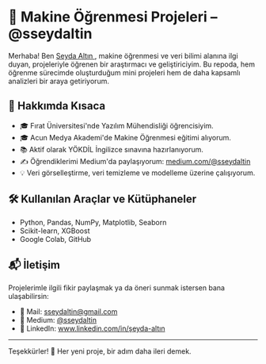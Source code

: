 # 🧠 Makine Öğrenmesi Projeleri – @sseydaltin

Merhaba! Ben [Seyda Altın ](https://medium.com/@sseydaltin), makine öğrenmesi ve veri bilimi alanına ilgi duyan, projeleriyle öğrenen bir araştırmacı ve geliştiriciyim. Bu repoda, hem öğrenme sürecimde oluşturduğum mini projeleri hem de daha kapsamlı analizleri bir araya getiriyorum.

## 🚀 Hakkımda Kısaca
- 🎓 Fırat Üniversitesi'nde Yazılım Mühendisliği öğrencisiyim.  
- 🎓 Acun Medya Akademi'de Makine Öğrenmesi eğitimi alıyorum.  
- 📚 Aktif olarak YÖKDİL İngilizce sınavına hazırlanıyorum.  
- ✍️ Öğrendiklerimi Medium'da paylaşıyorum: [medium.com/@sseydaltin](https://medium.com/@sseydaltin)  
- 💡 Veri görselleştirme, veri temizleme ve modelleme üzerine çalışıyorum.  



## 🛠️ Kullanılan Araçlar ve Kütüphaneler

- Python, Pandas, NumPy, Matplotlib, Seaborn  
- Scikit-learn, XGBoost  
- Google Colab, GitHub  

## 📬 İletişim

Projelerimle ilgili fikir paylaşmak ya da öneri sunmak istersen bana ulaşabilirsin:

- 📧 Mail: sseydaltin@gmail.com  
- 📝 Medium: [@sseydaltin](https://medium.com/@sseydaltin)  
- 💼 LinkedIn: www.linkedin.com/in/şeyda-altın

---

Teşekkürler! 🌱 Her yeni proje, bir adım daha ileri demek.
